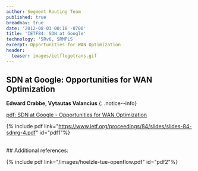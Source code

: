 ```yaml
---
author: Segment Routing Team
published: true
breadnav: true
date: '2012-08-03 00:18 -0700'
title: 'IETF84: SDN at Google'
technology: 'SRv6, SRMPLS'
excerpt: Opportunities for WAN Optimization
header:
  teaser: images/ietflogotrans.gif
---
```


## SDN at Google: Opportunities for WAN Optimization

**Edward Crabbe, Vytautas Valancius**
{: .notice--info}  

[pdf: SDN at Google - Opportunities for WAN Optimization](https://www.ietf.org/proceedings/84/slides/slides-84-sdnrg-4.pdf)

{% include pdf link="https://www.ietf.org/proceedings/84/slides/slides-84-sdnrg-4.pdf" id="pdf1"%}

<br />
## Additional references:

[](https://perspectives.mvdirona.com/2012/05/urs-holzle-open-networking-summit-2012/)

{% include pdf link="/images/hoelzle-tue-openflow.pdf" id="pdf2"%}


